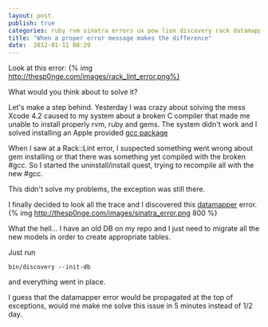 ```yaml
---
layout: post
publish: true
categories: ruby rvm sinatra errors ux pow lion discovery rack datamapper
title: "When a proper error message makes the difference"
date:  2012-01-11 08:29
---
```


Look at this error: {% img http://thesp0nge.com/images/rack_lint_error.png%}

What would you think about to solve it?

Let's make a step behind. Yesterday I was crazy about solving the mess Xcode 4.2 
caused to my system about a broken C compiler that made me unable to
install properly rvm, ruby and gems. The system didn't work and I solved
installing an Apple provided [gcc package]('https://github.com/kennethreitz/osx-gcc-installer')

When I saw at a Rack::Lint error, I suspected something went wrong about gem
installing or that there was something yet compiled with the broken #gcc. So
I started the uninstall/install quest, trying to recompile all with the new #gcc.

This didn't solve my problems, the exception was still there.

I finally decided to look all the trace and I discovered this [datamapper]('http://datamapper.org')
error.
{% img http://thesp0nge.com/images/sinatra_error.png 800 %}

What the hell... I have an old DB on my repo and I just need to migrate all
the new models in order to create appropriate tables.

Just run
```
bin/discovery --init-db
```
and everything went in place.

I guess that the datamapper error would be propagated at the top of
exceptions, would me make me solve this issue in 5 minutes instead of 1/2
day.
